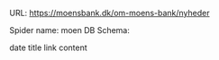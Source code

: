 URL: https://moensbank.dk/om-moens-bank/nyheder

Spider name: moen
DB Schema:

date
title
link
content
